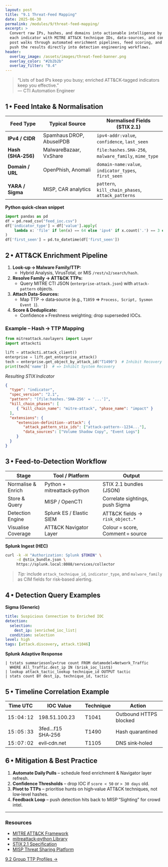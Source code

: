 ```yaml
---
layout: post
title: "9.1 Threat‑Feed Mapping"
date: 2025-06-30
permalink: /modules/9/threat-feed-mapping/
excerpt: >
  Convert raw IPs, hashes, and domains into actionable intelligence by enriching
  each indicator with MITRE ATT&CK technique IDs, data‑sources, and context. This
  post walks through automated enrichment pipelines, feed scoring, and how to
  push the results directly into detection engineering workflows.
header:
  overlay_image: /assets/images/threat-feed-banner.png
  overlay_color: "#2b2b2b"
  overlay_filter: "0.4"
---
```


> “Lists of bad IPs keep you busy; enriched ATT&CK‑tagged indicators keep you effective.”  
> — CTI Automation Engineer

## 1 • Feed Intake & Normalisation

| Feed Type          | Typical Source          | Normalised Fields (STIX 2.1)            |
|--------------------|-------------------------|-----------------------------------------|
| **IPv4 / CIDR**    | Spamhaus DROP, AbuseIPDB | `ipv4-addr:value`, `confidence`, `last_seen` |
| **Hash (SHA‑256)** | MalwareBazaar, VxShare  | `file:hashes.SHA-256`, `malware_family`, `mime_type` |
| **Domain / URL**   | OpenPhish, Anomali      | `domain-name:value`, `indicator_types`, `first_seen` |
| **YARA / Sigma**   | MISP, CAR analytics     | `pattern`, `kill_chain_phases`, `attack_patterns` |

**Python quick‑clean snippet**
```python
import pandas as pd
df = pd.read_csv("feed_ioc.csv")
df['indicator_type'] = df['value'].apply(
    lambda x: 'file' if len(x) == 64 else 'ipv4' if x.count('.') == 3 else 'domain'
)
df['first_seen'] = pd.to_datetime(df['first_seen'])
```

## 2 • ATT&CK Enrichment Pipeline

1. **Look‑up → Malware Family/TTP:**  
   - Hybrid Analysis, VirusTotal, or MIS `/rest/v2/search/hash`.  
2. **Resolve Family → ATT&CK TTPs:**  
   - Query MITRE CTI JSON (`enterprise‑attack.json`) with `attack-pattern` objects.  
3. **Attach Data‑Sources:**  
   - Map TTP → data‑source (e.g., `T1059` ⇒ `Process, Script, Sysmon Event 1`).  
4. **Score & Deduplicate:**  
   - Confidence × Freshness weighting; drop superseded IOCs.

### Example – Hash → TTP Mapping
```python
from mitreattack.navlayers import Layer
import attackcti

lift = attackcti.attack_client()
enterprise = lift.get_enterprise_attack()
tech = enterprise.get_object_by_attack_id("T1490")  # Inhibit Recovery
print(tech['name'])  # => Inhibit System Recovery
```

*Resulting STIX Indicator*
```json
{
  "type": "indicator",
  "spec_version": "2.1",
  "pattern": "[file:hashes.'SHA-256' = '...']",
  "kill_chain_phases": [
     { "kill_chain_name": "mitre-attack", "phase_name": "impact" }
  ],
  "extensions": {
     "extension-definition--attack": {
        "attack_pattern_stix_ids": ["attack-pattern--1234..."],
        "data_sources": ["Volume Shadow Copy", "Event Logs"]
     }
  }
}
```

## 3 • Feed‑to‑Detection Workflow

| Stage               | Tool / Platform                | Output                               |
|---------------------|--------------------------------|--------------------------------------|
| Normalise & Enrich  | Python + mitreattack‑python    | STIX 2.1 bundles (JSON)              |
| Store & Query       | MISP / OpenCTI                 | Correlate sightings, push Sigma      |
| Detection Engine    | Splunk ES / Elastic SIEM       | ATT&CK fields → `risk_object.*`      |
| Visualise Coverage  | ATT&CK Navigator Layer         | Colour = score, Comment = source      |

**Splunk Ingest (HEC)**
```bash
curl -k -H "Authorization: Splunk $TOKEN" \
     -d @stix_bundle.json \
     https://splunk.local:8088/services/collector
```

> *Tip:* include `attack_technique_id`, `indicator_type`, and `malware_family`
> as CIM fields for risk‑based alerting.

## 4 • Detection Query Examples

**Sigma (Generic)**
```yaml
title: Suspicious Connection to Enriched IOC
detection:
  selection:
    dest_ip: |enriched_ioc_list|
  condition: selection
level: high
tags: [attack.discovery, attack.t1046]
```

**Splunk Adaptive Response**
```splunk
| tstats summariesonly=true count FROM datamodel=Network_Traffic 
  WHERE All_Traffic.dest_ip IN ($risk_ioc_list$)
| lookup attack_tactic_lookup technique_id OUTPUT tactic
| stats count BY dest_ip, technique_id, tactic
```

## 5 • Timeline Correlation Example

| Time UTC        | IOC Value         | Technique | Action                  |
|-----------------|-------------------|-----------|-------------------------|
| 15 : 04 : 12    | 198.51.100.23     | T1041     | Outbound HTTPS blocked  |
| 15 : 05 : 33    | 3fed…f15 SHA‑256  | T1490     | Hash quarantined        |
| 15 : 07 : 02    | evil‑cdn.net      | T1105     | DNS sink‑holed          |

## 6 • Mitigation & Best Practice

1. **Automate Daily Pulls** – schedule feed enrichment & Navigator layer refresh.  
2. **Confidence Thresholds** – drop IOC if `score < 50` or `> 30 days` old.  
3. **Pivot to TTPs** – prioritise hunts on high‑value ATT&CK techniques, not low‑level hashes.  
4. **Feedback Loop** – push detection hits back to MISP “Sighting” for crowd intel.

---

<div class="post-resources container">
  <h3>Resources</h3>
  <ul>
    <li><a href="https://attack.mitre.org/" target="_blank">MITRE ATT&CK Framework</a></li>
    <li><a href="https://github.com/mitre-attack/mitreattack-python" target="_blank">mitreattack‑python Library</a></li>
    <li><a href="https://oasis-open.github.io/cti-documentation/stix/intro" target="_blank">STIX 2.1 Specification</a></li>
    <li><a href="https://www.misp-project.org/" target="_blank">MISP Threat Sharing Platform</a></li>
  </ul>
</div>

<a href="{{ site.baseurl }}/modules/9/group-ttp-profiles/" class="next-link">9.2 Group TTP Profiles →</a>